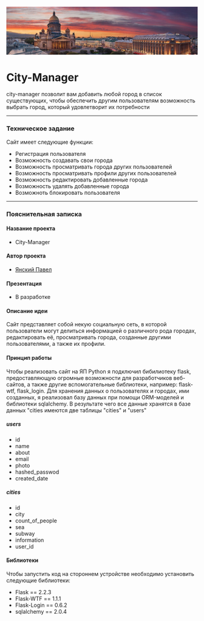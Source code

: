 ![панорамное фото Санкт-Петербурга](project/static/images/panorama1.jpg)
# City-Manager
city-manager позволит вам добавить любой город в список существующих, чтобы обеспечить другим пользователям возможность выбрать город, который удовлетворит их потребности
___
### Техническое задание
Сайт имеет следующие функции:
* Регистрация пользователя
* Возможность создавать свои города
* Возможность просматривать города других пользователей
* Возможность просматривать профили других пользователей
* Возможность редактировать добавленные города
* Возможность удалять добавленные города
* Возможноть блокировать пользователя
___
### Пояснительная записка
#### Название проекта
* City-Manager
#### Автор проекта
* [Янский Павел](https://vk.com/pavelyanski)
#### Презентация
* В разработке
#### Описание идеи
Сайт представляет собой некую социальную сеть, в которой пользователи могут делиться информацией о различного рода городах, редактировать её, просматривать города, созданные другими пользователями, а также их профили. 
#### Принцип работы
Чтобы реализовать сайт на ЯП Python я подключил бибилиотеку flask, предоставляющую огромные возможности для разработчиков веб-сайтов, а также другие вспомогательные библиотеки, например: flask-wtf, flask_login. Для хранения данных о пользователях и городах, ими созданных, я реализовал базу данных при помощи ORM-моделей и библиотеки sqlalchemy. В результате чего все данные хранятся в базе данных "cities имеются две таблицы "cities" и "users"
##### users
* id
* name
* about
* email
* photo
* hashed_passwod
* created_date
##### cities
* id
* city
* count_of_people
* sea
* subway
* information
* user_id
#### Библиотеки
Чтобы запустить код на стороннем устройстве необходимо установить следующие библиотеки:
* Flask == 2.2.3
* Flask-WTF == 1.1.1
* Flask-Login == 0.6.2
* sqlalchemy == 2.0.4

